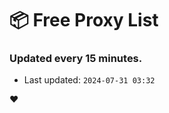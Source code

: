 # :package: Free Proxy List
### Updated every 15 minutes.

- Last updated: `2024-07-31 03:32`

:heart:
